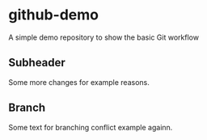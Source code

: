 # github-demo
A simple demo repository to show the basic Git workflow

## Subheader
Some more changes for example reasons.

## Branch

Some text for branching conflict example againn.

